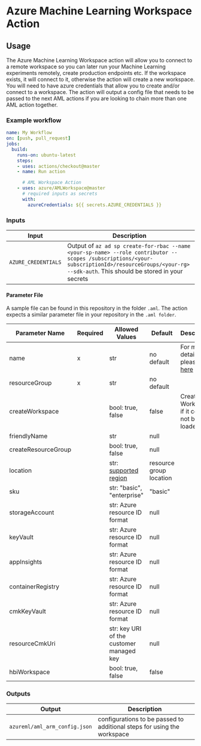 # Azure Machine Learning Workspace Action


## Usage

The Azure Machine Learning Workspace action will allow you to connect to a remote workspace so you can later run your Machine Learning experiments remotely, create production endpoints etc. If the workspace exists, it will connect to it, otherwise the action will create a new workspace. You will need to have azure credentials that allow you to create and/or connect to a workspace. The action will output a config file that needs to be passed to the next AML actions if you are looking to chain more than one AML action together.

### Example workflow

```yaml
name: My Workflow
on: [push, pull_request]
jobs:
  build:
    runs-on: ubuntu-latest
    steps:
    - uses: actions/checkout@master
    - name: Run action

      # AML Workspace Action
    - uses: azure/AMLWorkspace@master
      # required inputs as secrets
      with:
        azureCredentials: ${{ secrets.AZURE_CREDENTIALS }}
```

### Inputs

| Input                                             | Description                                        |
|------------------------------------------------------|-----------------------------------------------|
| `AZURE_CREDENTIALS`  | Output of `az ad sp create-for-rbac --name <your-sp-name> --role contributor --scopes /subscriptions/<your-subscriptionId>/resourceGroups/<your-rg> --sdk-auth`. This should be stored in your secrets    |

#### Parameter File

A sample file can be found in this repository in the folder `.aml`. The action expects a similar parameter file in your repository in the `.aml folder`.

| Parameter Name      | Required | Allowed Values                           | Default    | Description |
| ------------------- | -------- | ---------------------------------------- | ---------- | ----------- |
| name                | x        | str                                      | no default | For more details please read [here](https://docs.microsoft.com/en-us/python/api/azureml-core/azureml.core.workspace.workspace?view=azure-ml-py#create-name--auth-none--subscription-id-none--resource-group-none--location-none--create-resource-group-true--sku--basic---friendly-name-none--storage-account-none--key-vault-none--app-insights-none--container-registry-none--cmk-keyvault-none--resource-cmk-uri-none--hbi-workspace-false--default-cpu-compute-target-none--default-gpu-compute-target-none--exist-ok-false--show-output-true-) |
| resourceGroup       | x        | str                                      | no default |             |
| createWorkspace     |          | bool: true, false                        | false      | Create Workspace if it could not be loaded |
| friendlyName        |          | str                                      | null       |
| createResourceGroup |          | bool: true, false                        | null       |
| location            |          | str: [supported region](https://azure.microsoft.com/global-infrastructure/services/?products=machine-learning-service) | resource group location |
| sku                 |          | str: "basic", "enterprise"               | "basic"    |
| storageAccount      |          | str: Azure resource ID format            | null       |
| keyVault            |          | str: Azure resource ID format            | null       |
| appInsights         |          | str: Azure resource ID format            | null       |
| containerRegistry   |          | str: Azure resource ID format            | null       |
| cmkKeyVault         |          | str: Azure resource ID format            | null       |
| resourceCmkUri      |          | str: key URI of the customer managed key | null       |
| hbiWorkspace        |          | bool: true, false                        | false      |

### Outputs

| Output                                             | Description                                        |
|------------------------------------------------------|-----------------------------------------------|
| `azureml/aml_arm_config.json`  | configurations to be passed to additional steps for using the workspace    |

